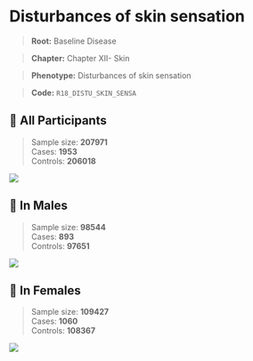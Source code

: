 # Disturbances of skin sensation

> **Root:** Baseline Disease  

> **Chapter:** Chapter XII- Skin  

> **Phenotype:** Disturbances of skin sensation  

> **Code:** `R18_DISTU_SKIN_SENSA`

## 🧪 All Participants  
> Sample size: **207971**  
> Cases: **1953**  
> Controls: **206018**
<img src="/Disease/Figures/ALL/Incidence/R18_DISTU_SKIN_SENSA.png"/>
<CsvTable src="/Disease/Data/ALL/Incidence/COX_R18_DISTU_SKIN_SENSA.csv" label="🔍 View full results" />

## 👨 In Males  
> Sample size: **98544**  
> Cases: **893**  
> Controls: **97651**
<img src="/Disease/Figures/Male/Incidence/R18_DISTU_SKIN_SENSA.png"/>
<CsvTable src="/Disease/Data/Male/Incidence/COX_R18_DISTU_SKIN_SENSA.csv" label="🔍 View full results" />

## 👩 In Females  
> Sample size: **109427**  
> Cases: **1060**  
> Controls: **108367**
<img src="/Disease/Figures/Female/Incidence/R18_DISTU_SKIN_SENSA.png"/>
<CsvTable src="/Disease/Data/Female/Incidence/COX_R18_DISTU_SKIN_SENSA.csv" label="🔍 View full results" />
